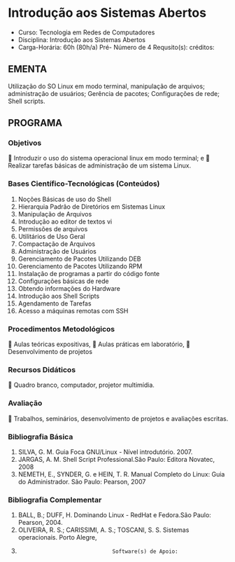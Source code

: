 # Introdução aos Sistemas Abertos 


* Curso: Tecnologia em Redes de Computadores
* Disciplina: Introdução aos Sistemas Abertos                         
* Carga-Horária: 60h (80h/a)
         Pré-                                                          Número de
                                                                                      4
  Requsito(s):                                                          créditos:

## EMENTA
Utilização do SO Linux em modo terminal, manipulação de arquivos; administração de usuários;
Gerência de pacotes; Configurações de rede; Shell scripts.
## PROGRAMA
### Objetivos
 Introduzir o uso do sistema operacional linux em modo terminal; e
 Realizar tarefas básicas de administração de um sistema Linux.
### Bases Científico-Tecnológicas (Conteúdos)
1. Noções Básicas de uso do Shell
2. Hierarquia Padrão de Diretórios em Sistemas Linux
3. Manipulação de Arquivos
4. Introdução ao editor de textos vi
5. Permissões de arquivos
6. Utilitários de Uso Geral
7. Compactação de Arquivos
8. Administração de Usuários
9. Gerenciamento de Pacotes Utilizando DEB
10. Gerenciamento de Pacotes Utilizando RPM
11. Instalação de programas a partir do código fonte
12. Configurações básicas de rede
13. Obtendo informações do Hardware
14. Introdução aos Shell Scripts
15. Agendamento de Tarefas
16. Acesso a máquinas remotas com SSH
### Procedimentos Metodológicos
 Aulas teóricas expositivas,
 Aulas práticas em laboratório,
 Desenvolvimento de projetos
### Recursos Didáticos
 Quadro branco, computador, projetor multimídia.
### Avaliação
 Trabalhos, seminários, desenvolvimento de projetos e avaliações escritas.
### Bibliografia Básica
1. SILVA, G. M. Guia Foca GNU/Linux - Nível introdutório. 2007.
2. JARGAS, A. M. Shell Script Professional.São Paulo: Editora Novatec, 2008
3. NEMETH, E., SYNDER, G. e HEIN, T. R. Manual Completo do Linux: Guia do Administrador.
São Paulo: Pearson, 2007
### Bibliografia Complementar
1. BALL, B.; DUFF, H. Dominando Linux - RedHat e Fedora.São Paulo: Pearson, 2004.
2. OLIVEIRA, R. S.; CARISSIMI, A. S.; TOSCANI, S. S. Sistemas operacionais. Porto Alegre,
2004.
                                        Software(s) de Apoio: